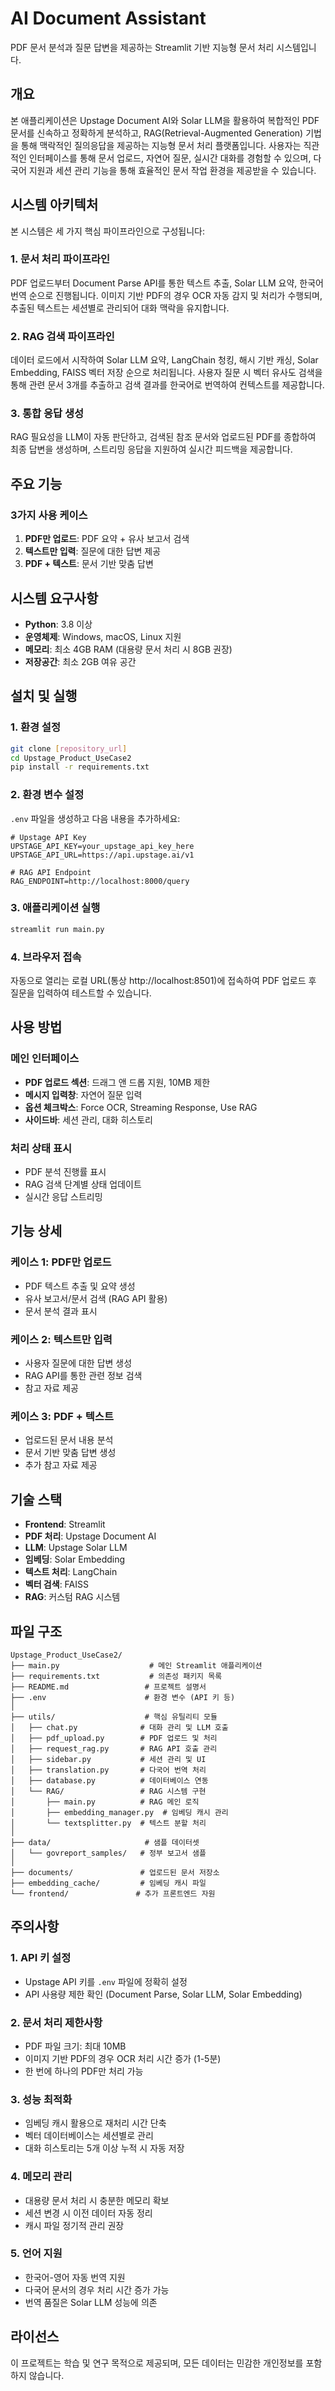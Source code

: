 # AI Document Assistant

PDF 문서 분석과 질문 답변을 제공하는 Streamlit 기반 지능형 문서 처리 시스템입니다.

## 개요

본 애플리케이션은 Upstage Document AI와 Solar LLM을 활용하여 복합적인 PDF 문서를 신속하고 정확하게 분석하고, RAG(Retrieval-Augmented Generation) 기법을 통해 맥락적인 질의응답을 제공하는 지능형 문서 처리 플랫폼입니다. 사용자는 직관적인 인터페이스를 통해 문서 업로드, 자연어 질문, 실시간 대화를 경험할 수 있으며, 다국어 지원과 세션 관리 기능을 통해 효율적인 문서 작업 환경을 제공받을 수 있습니다.

## 시스템 아키텍처

본 시스템은 세 가지 핵심 파이프라인으로 구성됩니다:

### 1. 문서 처리 파이프라인
PDF 업로드부터 Document Parse API를 통한 텍스트 추출, Solar LLM 요약, 한국어 번역 순으로 진행됩니다. 이미지 기반 PDF의 경우 OCR 자동 감지 및 처리가 수행되며, 추출된 텍스트는 세션별로 관리되어 대화 맥락을 유지합니다.

### 2. RAG 검색 파이프라인  
데이터 로드에서 시작하여 Solar LLM 요약, LangChain 청킹, 해시 기반 캐싱, Solar Embedding, FAISS 벡터 저장 순으로 처리됩니다. 사용자 질문 시 벡터 유사도 검색을 통해 관련 문서 3개를 추출하고 검색 결과를 한국어로 번역하여 컨텍스트를 제공합니다.

### 3. 통합 응답 생성
RAG 필요성을 LLM이 자동 판단하고, 검색된 참조 문서와 업로드된 PDF를 종합하여 최종 답변을 생성하며, 스트리밍 응답을 지원하여 실시간 피드백을 제공합니다.

## 주요 기능

### 3가지 사용 케이스

1. **PDF만 업로드**: PDF 요약 + 유사 보고서 검색
2. **텍스트만 입력**: 질문에 대한 답변 제공  
3. **PDF + 텍스트**: 문서 기반 맞춤 답변

## 시스템 요구사항

- **Python**: 3.8 이상
- **운영체제**: Windows, macOS, Linux 지원
- **메모리**: 최소 4GB RAM (대용량 문서 처리 시 8GB 권장)
- **저장공간**: 최소 2GB 여유 공간

## 설치 및 실행

### 1. 환경 설정
```bash
git clone [repository_url]
cd Upstage_Product_UseCase2
pip install -r requirements.txt
```

### 2. 환경 변수 설정
`.env` 파일을 생성하고 다음 내용을 추가하세요:

```env
# Upstage API Key
UPSTAGE_API_KEY=your_upstage_api_key_here
UPSTAGE_API_URL=https://api.upstage.ai/v1

# RAG API Endpoint  
RAG_ENDPOINT=http://localhost:8000/query
```

### 3. 애플리케이션 실행
```bash
streamlit run main.py
```

### 4. 브라우저 접속
자동으로 열리는 로컬 URL(통상 http://localhost:8501)에 접속하여 PDF 업로드 후 질문을 입력하여 테스트할 수 있습니다.

## 사용 방법

### 메인 인터페이스
- **PDF 업로드 섹션**: 드래그 앤 드롭 지원, 10MB 제한
- **메시지 입력창**: 자연어 질문 입력
- **옵션 체크박스**: Force OCR, Streaming Response, Use RAG
- **사이드바**: 세션 관리, 대화 히스토리

### 처리 상태 표시
- PDF 분석 진행률 표시
- RAG 검색 단계별 상태 업데이트  
- 실시간 응답 스트리밍

## 기능 상세

### 케이스 1: PDF만 업로드
- PDF 텍스트 추출 및 요약 생성
- 유사 보고서/문서 검색 (RAG API 활용)
- 문서 분석 결과 표시

### 케이스 2: 텍스트만 입력
- 사용자 질문에 대한 답변 생성
- RAG API를 통한 관련 정보 검색
- 참고 자료 제공

### 케이스 3: PDF + 텍스트
- 업로드된 문서 내용 분석
- 문서 기반 맞춤 답변 생성
- 추가 참고 자료 제공

## 기술 스택

- **Frontend**: Streamlit
- **PDF 처리**: Upstage Document AI
- **LLM**: Upstage Solar LLM
- **임베딩**: Solar Embedding
- **텍스트 처리**: LangChain
- **벡터 검색**: FAISS
- **RAG**: 커스텀 RAG 시스템

## 파일 구조

```
Upstage_Product_UseCase2/
├── main.py                    # 메인 Streamlit 애플리케이션
├── requirements.txt           # 의존성 패키지 목록
├── README.md                 # 프로젝트 설명서
├── .env                      # 환경 변수 (API 키 등)
│
├── utils/                    # 핵심 유틸리티 모듈
│   ├── chat.py              # 대화 관리 및 LLM 호출
│   ├── pdf_upload.py        # PDF 업로드 및 처리
│   ├── request_rag.py       # RAG API 호출 관리
│   ├── sidebar.py           # 세션 관리 및 UI
│   ├── translation.py       # 다국어 번역 처리
│   ├── database.py          # 데이터베이스 연동
│   └── RAG/                 # RAG 시스템 구현
│       ├── main.py          # RAG 메인 로직
│       ├── embedding_manager.py  # 임베딩 캐시 관리
│       └── textsplitter.py  # 텍스트 분할 처리
│
├── data/                     # 샘플 데이터셋
│   └── govreport_samples/   # 정부 보고서 샘플
│
├── documents/               # 업로드된 문서 저장소
├── embedding_cache/         # 임베딩 캐시 파일
└── frontend/               # 추가 프론트엔드 자원
```

## 주의사항

### 1. API 키 설정
- Upstage API 키를 `.env` 파일에 정확히 설정
- API 사용량 제한 확인 (Document Parse, Solar LLM, Solar Embedding)

### 2. 문서 처리 제한사항
- PDF 파일 크기: 최대 10MB
- 이미지 기반 PDF의 경우 OCR 처리 시간 증가 (1-5분)
- 한 번에 하나의 PDF만 처리 가능

### 3. 성능 최적화
- 임베딩 캐시 활용으로 재처리 시간 단축
- 벡터 데이터베이스는 세션별로 관리
- 대화 히스토리는 5개 이상 누적 시 자동 저장

### 4. 메모리 관리
- 대용량 문서 처리 시 충분한 메모리 확보
- 세션 변경 시 이전 데이터 자동 정리
- 캐시 파일 정기적 관리 권장

### 5. 언어 지원
- 한국어-영어 자동 번역 지원
- 다국어 문서의 경우 처리 시간 증가 가능
- 번역 품질은 Solar LLM 성능에 의존

## 라이선스

이 프로젝트는 학습 및 연구 목적으로 제공되며, 모든 데이터는 민감한 개인정보를 포함하지 않습니다. 